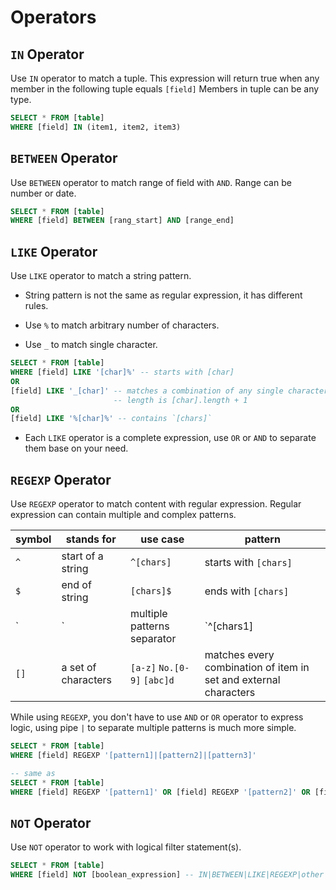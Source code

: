 # Operators

## `IN` Operator

Use `IN` operator to match a tuple.
This expression will return true when any member in the following tuple equals `[field]`
Members in tuple can be any type.

```SQL
SELECT * FROM [table]
WHERE [field] IN (item1, item2, item3)
```

## `BETWEEN` Operator

Use `BETWEEN` operator to match range of field with `AND`.
Range can be number or date.

```SQL
SELECT * FROM [table]
WHERE [field] BETWEEN [rang_start] AND [range_end]
```

## `LIKE` Operator

Use `LIKE` operator to match a string pattern.

- String pattern is not the same as regular expression, it has different rules.

- Use `%` to match arbitrary number of characters.

- Use `_` to match single character.

```SQL
SELECT * FROM [table]
WHERE [field] LIKE '[char]%' -- starts with [char]
OR
[field] LIKE '_[char]' -- matches a combination of any single character and [char]
                       -- length is [char].length + 1
OR
[field] LIKE '%[char]%' -- contains `[chars]`
```

- Each `LIKE` operator is a complete expression, use `OR` or `AND` to separate them base on your need.

## `REGEXP` Operator

Use `REGEXP` operator to match content with regular expression.
Regular expression can contain multiple and complex patterns.

symbol | stands for | use case | pattern
-----|-------|--------|--------
`^`|start of a string|`^[chars]`|starts with `[chars]`
`$` | end of string | `[chars]$` | ends with `[chars]`
`|`|multiple patterns separator|`^[chars1]|[chars2]|[chars3]`|starts with `[chars]` or contains `[chars2]` or contains `[chars3]`
`[]`|a set of characters| `[a-z]` `No.[0-9]` `[abc]d`|matches every combination of item in set and external characters

While using `REGEXP`, you don't have to use `AND` or `OR` operator to express logic, using pipe `|` to separate multiple patterns is much more simple.

```SQL
SELECT * FROM [table]
WHERE [field] REGEXP '[pattern1]|[pattern2]|[pattern3]'

-- same as
SELECT * FROM [table]
WHERE [field] REGEXP '[pattern1]' OR [field] REGEXP '[pattern2]' OR [field] REGEXP '[pattern3]'
```

## `NOT` Operator

Use `NOT` operator to work with logical filter statement(s).

```SQL
SELECT * FROM [table]
WHERE [field] NOT [boolean_expression] -- IN|BETWEEN|LIKE|REGEXP|other logical expr
```
